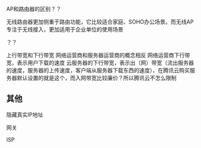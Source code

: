 AP和路由器的区别？？

无线路由器更加侧重于路由功能，它比较适合家庭、SOHO办公场景。而无线AP专注于无线接入，更加适用于企业单位的使用场景

？？

上行带宽和下行带宽
网络运营商和服务器运营商的概念相反
网络运营商下行带宽，表示用户下载的速度
云服务器的下行带宽，表示出（网）带宽（流出服务器的速度，服务器的上传速度，客户端从服务器下载东西的速度），在腾讯云购买服务器默认设置的就是这个，而入网带宽比较廉价？所以腾讯云不怎么限制


## 其他
隐藏真实IP地址

网关

ISP